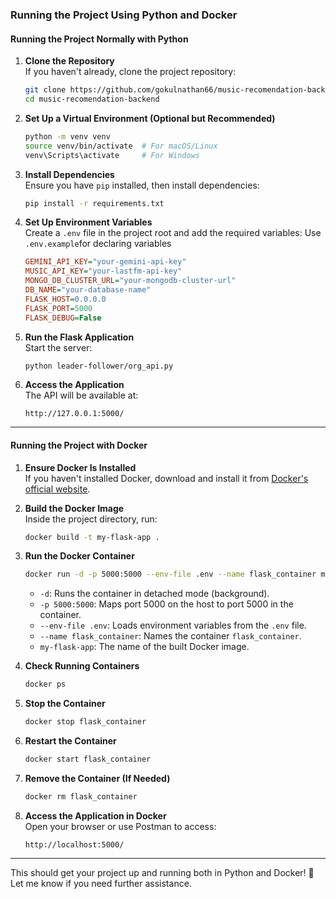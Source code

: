 ### Running the Project Using Python and Docker

#### **Running the Project Normally with Python**
1. **Clone the Repository**  
   If you haven't already, clone the project repository:
   ```sh
   git clone https://github.com/gokulnathan66/music-recomendation-backend.git
   cd music-recomendation-backend
   ```

2. **Set Up a Virtual Environment (Optional but Recommended)**
   ```sh
   python -m venv venv
   source venv/bin/activate  # For macOS/Linux
   venv\Scripts\activate     # For Windows
   ```

3. **Install Dependencies**  
   Ensure you have `pip` installed, then install dependencies:
   ```sh
   pip install -r requirements.txt
   ```

4. **Set Up Environment Variables**  
   Create a `.env` file in the project root and add the required variables:
   Use `.env.example`for declaring variables
   ```ini
   GEMINI_API_KEY="your-gemini-api-key"
   MUSIC_API_KEY="your-lastfm-api-key"
   MONGO_DB_CLUSTER_URL="your-mongodb-cluster-url"
   DB_NAME="your-database-name"
   FLASK_HOST=0.0.0.0
   FLASK_PORT=5000
   FLASK_DEBUG=False
   ```

5. **Run the Flask Application**  
   Start the server:
   ```sh
   python leader-follower/org_api.py
   ```

6. **Access the Application**  
   The API will be available at:  
   ```
   http://127.0.0.1:5000/
   ```

---

#### **Running the Project with Docker**
1. **Ensure Docker Is Installed**  
   If you haven't installed Docker, download and install it from [Docker's official website](https://www.docker.com/get-started/).

2. **Build the Docker Image**  
   Inside the project directory, run:
   ```sh
   docker build -t my-flask-app .
   ```

3. **Run the Docker Container**  
   ```sh
   docker run -d -p 5000:5000 --env-file .env --name flask_container my-flask-app
   ```
   - `-d`: Runs the container in detached mode (background).
   - `-p 5000:5000`: Maps port 5000 on the host to port 5000 in the container.
   - `--env-file .env`: Loads environment variables from the `.env` file.
   - `--name flask_container`: Names the container `flask_container`.
   - `my-flask-app`: The name of the built Docker image.

4. **Check Running Containers**  
   ```sh
   docker ps
   ```

5. **Stop the Container**  
   ```sh
   docker stop flask_container
   ```

6. **Restart the Container**  
   ```sh
   docker start flask_container
   ```

7. **Remove the Container (If Needed)**  
   ```sh
   docker rm flask_container
   ```

8. **Access the Application in Docker**  
   Open your browser or use Postman to access:  
   ```
   http://localhost:5000/
   ```

---

This should get your project up and running both in Python and Docker! 🚀 Let me know if you need further assistance.
